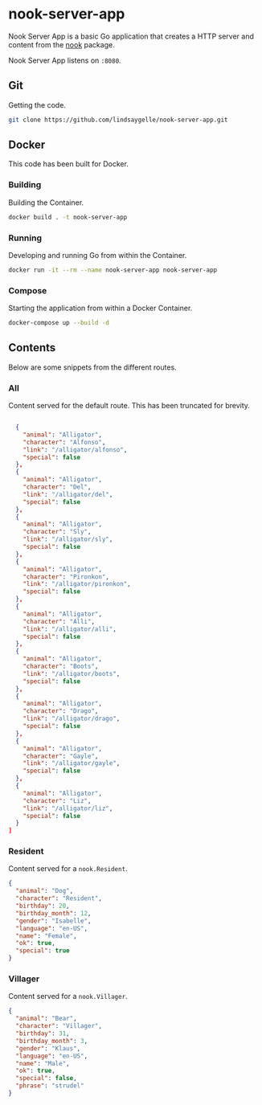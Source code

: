 # nook-server-app
Nook Server App is a basic Go application that creates a HTTP server and content from the [nook](https://github.com/lindsaygelle/nook) package.

Nook Server App listens on `:8080`.

## Git
Getting the code.

```sh
git clone https://github.com/lindsaygelle/nook-server-app.git
```

## Docker
This code has been built for Docker.

### Building 
Building the Container.

```sh
docker build . -t nook-server-app
```

### Running
Developing and running Go from within the Container.

```sh
docker run -it --rm --name nook-server-app nook-server-app
```

### Compose
Starting the application from within a Docker Container.

```sh
docker-compose up --build -d
```

## Contents
Below are some snippets from the different routes.

### All
Content served for the default route. This has been truncated for brevity. 

```json

  {
    "animal": "Alligator",
    "character": "Alfonso",
    "link": "/alligator/alfonso",
    "special": false
  },
  {
    "animal": "Alligator",
    "character": "Del",
    "link": "/alligator/del",
    "special": false
  },
  {
    "animal": "Alligator",
    "character": "Sly",
    "link": "/alligator/sly",
    "special": false
  },
  {
    "animal": "Alligator",
    "character": "Pironkon",
    "link": "/alligator/pironkon",
    "special": false
  },
  {
    "animal": "Alligator",
    "character": "Alli",
    "link": "/alligator/alli",
    "special": false
  },
  {
    "animal": "Alligator",
    "character": "Boots",
    "link": "/alligator/boots",
    "special": false
  },
  {
    "animal": "Alligator",
    "character": "Drago",
    "link": "/alligator/drago",
    "special": false
  },
  {
    "animal": "Alligator",
    "character": "Gayle",
    "link": "/alligator/gayle",
    "special": false
  },
  {
    "animal": "Alligator",
    "character": "Liz",
    "link": "/alligator/liz",
    "special": false
  }
]

```

### Resident
Content served for a `nook.Resident`.

```json
{
  "animal": "Dog",
  "character": "Resident",
  "birthday": 20,
  "birthday_month": 12,
  "gender": "Isabelle",
  "language": "en-US",
  "name": "Female",
  "ok": true,
  "special": true
}
```

### Villager
Content served for a `nook.Villager`.

```json
{
  "animal": "Bear",
  "character": "Villager",
  "birthday": 31,
  "birthday_month": 3,
  "gender": "Klaus",
  "language": "en-US",
  "name": "Male",
  "ok": true,
  "special": false,
  "phrase": "strudel"
}
```